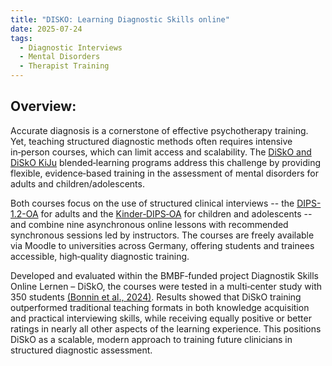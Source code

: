 ```yaml
---
title: "DISKO: Learning Diagnostic Skills online"
date: 2025-07-24
tags:
  - Diagnostic Interviews
  - Mental Disorders
  - Therapist Training 
---
```


## Overview:

Accurate diagnosis is a cornerstone of effective psychotherapy training. Yet, teaching structured diagnostic methods often requires intensive in‑person courses, which can limit access and scalability. The [DiSkO and DiSkO KiJu](https://fbz-bochum.de/disko-und-disko-kiju) blended‑learning programs address this challenge by providing flexible, evidence‑based training in the assessment of mental disorders for adults and children/adolescents.

Both courses focus on the use of structured clinical interviews -- the [DIPS-1.2-OA](https://fbz-bochum.de/dips-oa1-2) for adults and the [Kinder‑DIPS‑OA](https://fbz-bochum.de/kinder-dips-oa) for children and adolescents -- and combine nine asynchronous online lessons with recommended synchronous sessions led by instructors. The courses are freely available via Moodle to universities across Germany, offering students and trainees accessible, high‑quality diagnostic training.

Developed and evaluated within the BMBF‑funded project Diagnostik Skills Online Lernen – DiSkO, the courses were tested in a multi‑center study with 350 students [(Bonnin et al., 2024)](https://gabbonnin.github.io/publication/a-blended-learning-course-on-the-diagnostics-of-mental-disorders-multicenter-cluster-randomized-noninferiority-trial/). Results showed that DiSkO training outperformed traditional teaching formats in both knowledge acquisition and practical interviewing skills, while receiving equally positive or better ratings in nearly all other aspects of the learning experience. This positions DiSkO as a scalable, modern approach to training future clinicians in structured diagnostic assessment.